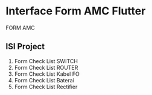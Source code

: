 # Interface Form AMC Flutter
 
FORM AMC

## ISI Project
1) Form Check List SWITCH
2) Form Check List ROUTER
3) Form Check List Kabel FO
4) Form Check List Baterai
5) Form Check List Rectifier
